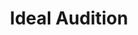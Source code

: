 ---
title: "Ideal Audition"
url: /paris/ideal-audition-rue-de-vaugirard/
shop: les appareils auditifs
---